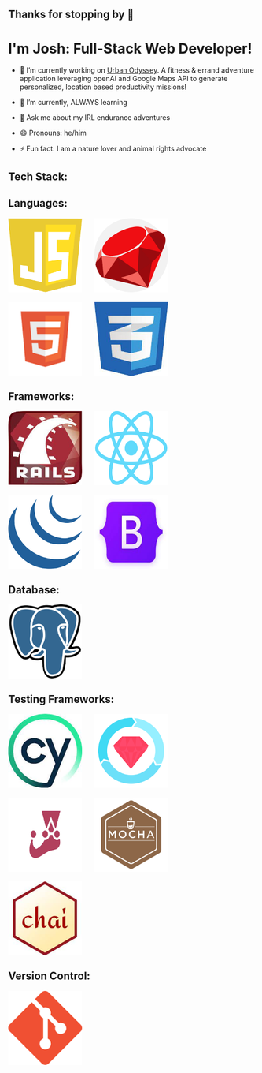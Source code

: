 ## Thanks for stopping by 👋
 # I'm Josh: Full-Stack Web Developer!

- 🔭 I’m currently working on [Urban Odyssey](https://github.com/JBakesale/Urban-Odyssey). A fitness & errand adventure application leveraging openAI and Google Maps API to generate personalized, location based productivity missions! 

- 🌱 I’m currently, ALWAYS learning 
<!-- - 👯 I’m looking to collaborate on anything cutting-edge, AI -->
- 💬 Ask me about my IRL endurance adventures 
<!-- - 📫 How to reach me: Discord: jbakesale -->
- 😄 Pronouns: he/him

- ⚡ Fun fact: I am a nature lover and animal rights advocate

## Tech Stack:

<!-- Languages -->
<h2>Languages:</h2>
<div style="display: flex; flex-wrap: wrap; gap: 20px;">
    <!-- JavaScript Icon -->
    <img src="./icons/js.png" alt="JavaScript" width="150" height="150" style="margin-right: 5px;"/>
    <!-- Ruby Icon -->
    <img src="./icons/ruby.png" alt="Ruby" width="150" height="150" style="margin-right: 5px;"/>
    <!-- HTML Icon -->
    <img src="./icons/html.png" alt="HTML" width="150" height="150" style="margin-right: 5px;"/>
    <!-- CSS Icon -->
    <img src="./icons/css.jpg" alt="CSS" width="150" height="150" style="margin-right: 5px;"/>
</div>

<!-- Frameworks -->
<h2>Frameworks:</h2>
<div style="display: flex; flex-wrap: wrap; gap: 20px;">
     <!-- Ruby on Rails Icon -->
    <img src="./icons/rails.jpg" alt="Ruby on Rails" width="150" height="150" style="margin-right: 5px;"/>
    <!-- React Icon -->
    <img src="./icons/react.png" alt="React" width="150" height="150" style="margin-right: 5px;"/>
    <!-- jQuery Icon -->
    <img src="./icons/jquery.png" alt="jQuery" width="150" height="150" style="margin-right: 5px;"/>
    <!-- Bootstrap Icon -->
    <img src="./icons/bootstrap.jpg" alt="Bootstrap" width="150" height="150" style="margin-right: 5px;"/>
</div>

<!-- Database -->
<h2>Database:</h2>
<div style="display: flex; flex-wrap: wrap; gap: 20px;">
    <!-- PostgreSQL Icon -->
    <img src="./icons/postgresql.png" alt="PostgreSQL" width="150" height="150" style="margin-right: 5px;"/>
</div>

<!-- Testing Framework -->
<h2>Testing Frameworks:</h2>
<div style="display: flex; flex-wrap: wrap; gap: 20px;">
    <!-- Cypress Icon -->
    <img src="./icons/cypress.jpg" alt="Cypress" width="150" height="150" style="margin-right: 5px;"/>
    <!-- RSpec Icon -->
    <img src="./icons/rspec.png" alt="RSpec" width="150" height="150" style="margin-right: 5px;"/>
    <!-- Jest Icon -->
    <img src="./icons/jest.png" alt="Jest" width="150" height="150" style="margin-right: 5px;"/>
    <!-- Mocha Icon -->
    <img src="./icons/mocha.png" alt="Mocha" width="150" height="150" style="margin-right: 5px;"/>
    <!-- Chai Icon -->
    <img src="./icons/chai.jpg" alt="Chai" width="150" height="150" style="margin-right: 5px;"/>
</div>
<!-- Version Control -->
<h2>Version Control:</h2>
<div style="display: flex; flex-wrap: wrap; gap: 20px;">
    <!-- Git Icon -->
    <img src="./icons/git.png" alt="Git" width="150" height="150" style="margin-right: 5px;"/>
</div>
